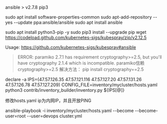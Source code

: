 ansible > v2.7.8
pip3 

sudo apt install software-properties-common
sudo apt-add-repository --yes --update ppa:ansible/ansible
sudo apt install ansible

sudo apt install python3-pip -y
sudo pip3 install --upgrade pip
wget https://codeload.github.com/kubernetes-sigs/kubespray/zip/v2.12.5

Usage: https://github.com/kubernetes-sigs/kubespray#ansible

> ERROR: paramiko 2.7.1 has requirement cryptography>=2.5, but you'll have cryptography 2.1.4 which is incompatible.
paramiko信赖cryptography>=2.5
解决方法：
pip install cryptography==2.5


declare -a IPS=(47.57.126.35 47.57.121.116 47.57.127.20 47.57.131.26 47.57.126.78 47.57.127.209)
CONFIG_FILE=inventory/mycluster/hosts.yaml python3 contrib/inventory_builder/inventory.py ${IPS[@]}


修改hosts.yaml ip为内网IP，并且开放PING


ansible-playbook -i inventory/mycluster/hosts.yaml  --become --become-user=root --user=devops cluster.yml
